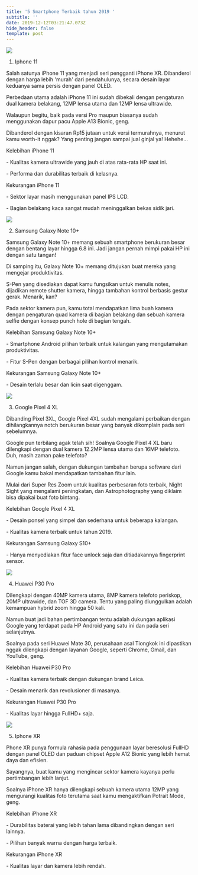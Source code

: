 ```yaml
---
title: '5 Smartphone Terbaik tahun 2019 '
subtitle: ''
date: 2019-12-12T03:21:47.073Z
hide_header: false
template: post
---
```

![](/images/iphone11.png)

1. Iphone 11

Salah satunya iPhone 11 yang menjadi seri pengganti iPhone XR. Dibanderol dengan harga lebih 'murah' dari pendahulunya, secara desain layar keduanya sama persis dengan panel OLED.

Perbedaan utama adalah iPhone 11 ini sudah dibekali dengan pengaturan dual kamera belakang, 12MP lensa utama dan 12MP lensa ultrawide.

Walaupun begitu, baik pada versi Pro maupun biasanya sudah menggunakan dapur pacu Apple A13 Bionic, geng.

Dibanderol dengan kisaran Rp15 jutaan untuk versi termurahnya, menurut kamu worth-it nggak? Yang penting jangan sampai jual ginjal ya! Hehehe...

Kelebihan iPhone 11

\- Kualitas kamera ultrawide yang jauh di atas rata-rata HP saat ini.

\- Performa dan durabilitas terbaik di kelasnya.

Kekurangan iPhone 11

\- Sektor layar masih menggunakan panel IPS LCD.

\- Bagian belakang kaca sangat mudah meninggalkan bekas sidik jari.

![](/images/samsung-note10-.jpg)

2. Samsung Galaxy Note 10+

Samsung Galaxy Note 10+ memang sebuah smartphone berukuran besar dengan bentang layar hingga 6.8 ini. Jadi jangan pernah mimpi pakai HP ini dengan satu tangan!

Di samping itu, Galaxy Note 10+ memang ditujukan buat mereka yang mengejar produktivitas.

S-Pen yang disediakan dapat kamu fungsikan untuk menulis notes, dijadikan remote shutter kamera, hingga tambahan kontrol berbasis gestur gerak. Menarik, kan?

Pada sektor kamera pun, kamu total mendapatkan lima buah kamera dengan pengaturan quad kamera di bagian belakang dan sebuah kamera selfie dengan konsep punch hole di bagian tengah.

Kelebihan Samsung Galaxy Note 10+

\- Smartphone Android pilihan terbaik untuk kalangan yang mengutamakan produktivitas.

\- Fitur S-Pen dengan berbagai pilihan kontrol menarik.

Kekurangan Samsung Galaxy Note 10+

\- Desain terlalu besar dan licin saat digenggam.

![](/images/images-1-.jpg)

3. Google Pixel 4 XL

Dibanding Pixel 3XL, Google Pixel 4XL sudah mengalami perbaikan dengan dihilangkannya notch berukuran besar yang banyak dikomplain pada seri sebelumnya.

Google pun terbilang agak telah sih! Soalnya Google Pixel 4 XL baru dilengkapi dengan dual kamera 12.2MP lensa utama dan 16MP telefoto. Duh, masih zaman pake telefoto?

Namun jangan salah, dengan dukungan tambahan berupa software dari Google kamu bakal mendapatkan tambahan fitur lain.

Mulai dari Super Res Zoom untuk kualitas perbesaran foto terbaik, Night Sight yang mengalami peningkatan, dan Astrophotography yang diklaim bisa dipakai buat foto bintang.

Kelebihan Google Pixel 4 XL

\- Desain ponsel yang simpel dan sederhana untuk beberapa kalangan.

\- Kualitas kamera terbaik untuk tahun 2019.

Kekurangan Samsung Galaxy S10+

\- Hanya menyediakan fitur face unlock saja dan ditiadakannya fingerprint sensor.

![](/images/huawei_p30_pro_l_1.jpg)

4. Huawei P30 Pro

Dilengkapi dengan 40MP kamera utama, 8MP kamera telefoto periskop, 20MP ultrawide, dan TOF 3D camera. Tentu yang paling diunggulkan adalah kemampuan hybrid zoom hingga 50 kali.

Namun buat jadi bahan pertimbangan tentu adalah dukungan aplikasi Google yang terdapat pada HP Android yang satu ini dan pada seri selanjutnya.

Soalnya pada seri Huawei Mate 30, perusahaan asal Tiongkok ini dipastikan nggak dilengkapi dengan layanan Google, seperti Chrome, Gmail, dan YouTube, geng.

Kelebihan Huawei P30 Pro

\- Kualitas kamera terbaik dengan dukungan brand Leica.

\- Desain menarik dan revolusioner di masanya.

Kekurangan Huawei P30 Pro

\- Kualitas layar hingga FullHD+ saja.

![](/images/iphone_xr.jpg)

5. Iphone XR

Phone XR punya formula rahasia pada penggunaan layar beresolusi FullHD dengan panel OLED dan paduan chipset Apple A12 Bionic yang lebih hemat daya dan efisien.

Sayangnya, buat kamu yang mengincar sektor kamera kayanya perlu pertimbangan lebih lanjut.

Soalnya iPhone XR hanya dilengkapi sebuah kamera utama 12MP yang mengurangi kualitas foto terutama saat kamu mengaktifkan Potrait Mode, geng.

Kelebihan iPhone XR

\- Durabilitas baterai yang lebih tahan lama dibandingkan dengan seri lainnya.

\- Pilihan banyak warna dengan harga terbaik.

Kekurangan iPhone XR

\- Kualitas layar dan kamera lebih rendah.
